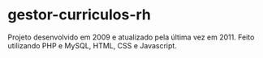 # gestor-curriculos-rh
Projeto desenvolvido em 2009 e atualizado pela última vez em 2011. Feito utilizando PHP e MySQL, HTML, CSS e Javascript.
